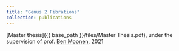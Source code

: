 ```yaml
---
title: "Genus 2 Fibrations"
collection: publications
---
```

[Master thesis]({{ base_path }}/files/Master Thesis.pdf), under the supervision of prof. [Ben Moonen](https://www.math.ru.nl/~bmoonen/), 2021
